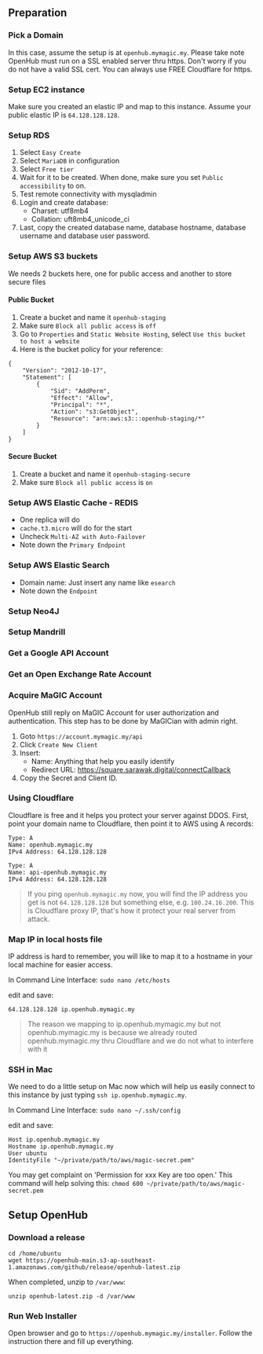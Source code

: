 ## Preparation
### Pick a Domain
In this case, assume the setup is at `openhub.mymagic.my`. Please take note OpenHub must run on a SSL enabled server thru https. Don't worry if you do not have a valid SSL cert. You can always use FREE Cloudflare for https.

### Setup EC2 instance
Make sure you created an elastic IP and map to this instance. Assume your public elastic IP is `64.128.128.128`.

### Setup RDS
1. Select `Easy Create`
2. Select `MariaDB` in configuration
3. Select `Free tier`
4. Wait for it to be created. When done, make sure you set `Public accessibility` to on.
5. Test remote connectivity with mysqladmin
6. Login and create database: 
   * Charset: utf8mb4
   * Collation: uft8mb4_unicode_ci
7. Last, copy the created database name, database hostname, database username and database user password.

### Setup AWS S3 buckets
We needs 2 buckets here, one for public access and another to store secure files
#### Public Bucket
1. Create a bucket and name it `openhub-staging`
2. Make sure `Block all public access` is `off`
3. Go to `Properties` and `Static Website Hosting`, select `Use this bucket to host a website`
3. Here is the bucket policy for your reference:
```
{
    "Version": "2012-10-17",
    "Statement": [
        {
            "Sid": "AddPerm",
            "Effect": "Allow",
            "Principal": "*",
            "Action": "s3:GetObject",
            "Resource": "arn:aws:s3:::openhub-staging/*"
        }
    ]
}
```
#### Secure Bucket
1. Create a bucket and name it `openhub-staging-secure`
2. Make sure `Block all public access` is `on`
### Setup AWS Elastic Cache - REDIS
* One replica will do
* `cache.t3.micro` will do for the start
* Uncheck `Multi-AZ with Auto-Failover`
* Note down the `Primary Endpoint`


### Setup AWS Elastic Search
  * Domain name: Just insert any name like `esearch`
  * Note down the `Endpoint`

### Setup Neo4J
### Setup Mandrill
### Get a Google API Account
### Get an Open Exchange Rate Account

### Acquire MaGIC Account
OpenHub still reply on MaGIC Account for user authorization and authentication. This step has to be done by MaGICian with admin right.

1. Goto `https://account.mymagic.my/api`
2. Click `Create New Client`
3. Insert:
   * Name: Anything that help you easily identify
   * Redirect URL: https://square.sarawak.digital/connectCallback
4. Copy the Secret and Client ID.

### Using Cloudflare
Cloudflare is free and it helps you protect your server against DDOS. 
First, point your domain name to Cloudflare, then point it to AWS using A records:

```
Type: A
Name: openhub.mymagic.my
IPv4 Address: 64.128.128.128

Type: A
Name: api-openhub.mymagic.my
IPv4 Address: 64.128.128.128
```
> If you ping `openhub.mymagic.my` now, you will find the IP address you get is not `64.128.128.128` but something else, e.g. `100.24.16.200`. This is Cloudflare proxy IP, that's how it protect your real server from attack.

### Map IP in local hosts file
IP address is hard to remember, you will like to map it to a hostname in your local machine for easier access.

In Command Line Interface:
```sudo nano /etc/hosts```

edit and save:
```
64.128.128.128 ip.openhub.mymagic.my
```

> The reason we mapping to ip.openhub.mymagic.my but not openhub.mymagic.my is because we already routed openhub.mymagic.my thru Cloudflare and we do not what to interfere with it

### SSH in Mac
We need to do a little setup on Mac now which will help us easily connect to this instance by just typing `ssh ip.openhub.mymagic.my`.

In Command Line Interface:
```sudo nano ~/.ssh/config```

edit and save:
```
Host ip.openhub.mymagic.my
Hostname ip.openhub.mymagic.my
User ubuntu
IdentityFile "~/private/path/to/aws/magic-secret.pem"
```

You may get complaint on 'Permission for xxx Key are too open.' This command will help solving this: `chmod 600 ~/private/path/to/aws/magic-secret.pem`

## Setup OpenHub
### Download a release
```
cd /home/ubuntu
wget https://openhub-main.s3-ap-southeast-1.amazonaws.com/github/release/openhub-latest.zip
```

When completed, unzip to `/var/www`:

```
unzip openhub-latest.zip -d /var/www
```

### Run Web Installer
Open browser and go to `https://openhub.mymagic.my/installer`. Follow the instruction there and fill up everything.